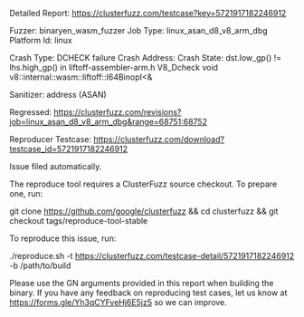 Detailed Report: https://clusterfuzz.com/testcase?key=5721917182246912

Fuzzer: binaryen_wasm_fuzzer
Job Type: linux_asan_d8_v8_arm_dbg
Platform Id: linux

Crash Type: DCHECK failure
Crash Address: 
Crash State:
  dst.low_gp() != lhs.high_gp() in liftoff-assembler-arm.h
  V8_Dcheck
  void v8::internal::wasm::liftoff::I64BinopI<&
  
Sanitizer: address (ASAN)

Regressed: https://clusterfuzz.com/revisions?job=linux_asan_d8_v8_arm_dbg&range=68751:68752

Reproducer Testcase: https://clusterfuzz.com/download?testcase_id=5721917182246912

Issue filed automatically.

The reproduce tool requires a ClusterFuzz source checkout. To prepare one, run:

git clone https://github.com/google/clusterfuzz && cd clusterfuzz && git checkout tags/reproduce-tool-stable

To reproduce this issue, run:

./reproduce.sh -t https://clusterfuzz.com/testcase-detail/5721917182246912 -b /path/to/build

Please use the GN arguments provided in this report when building the binary. If you have any feedback on reproducing test cases, let us know at https://forms.gle/Yh3qCYFveHj6E5jz5 so we can improve.

